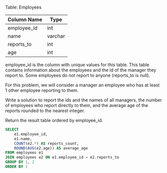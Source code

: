 Table: Employees

| Column Name | Type     |
|-------------|----------|
| employee_id | int      |
| name        | varchar  |
| reports_to  | int      |
| age         | int      |

employee_id is the column with unique values for this table.
This table contains information about the employees and the id of the manager they report to. Some employees do not report to anyone (reports_to is null). 
 

For this problem, we will consider a manager an employee who has at least 1 other employee reporting to them.

Write a solution to report the ids and the names of all managers, the number of employees who report directly to them, and the average age of the reports rounded to the nearest integer.

Return the result table ordered by employee_id.

```sql
SELECT 
    e1.employee_id,
    e1.name,
    COUNT(e2.*) AS reports_count,
    ROUND(AVG(e2.age)) AS average_age
FROM employees e1
JOIN employees e2 ON e1.employee_id = e2.reports_to
GROUP BY 1, 2
ORDER BY 1
```
